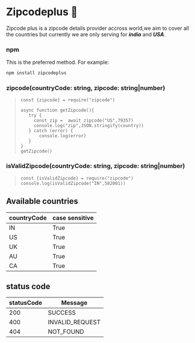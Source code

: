 # Zipcodeplus :rocket:
Zipcode plus is a zipcode details provider accross world,we aim to cover all the countries but currently we are only serving for ***india*** and ***USA***.

### npm

This is the preferred method. For example:

```sh
npm install zipcodeplus
```
### zipcode(countryCode: string, zipcode: string|number)
> ```tsx
> const {zipcode} = require("zipcode")
>
> async function getZipcode(){
>    try {
>      const zip =  await zipcode("US",79357)
>      console.log("zip",JSON.stringify(country))
>    } catch (error) {
>        console.log(error)
>    }
> }
> getZipcode()
> ```

### isValidZipcode(countryCode: string, zipcode: string|number)
> ```tsx
> const {isValidZipcode} = require("zipcode")
> console.log(isValidZipcode("IN",582001))
> ```

## Available countries

| countryCode    | case sensitive |
| -------------- | -------------- |
| IN             | True           |
| US             | True           |
| UK             | True           |
| AU             | True           |
| CA             | True           |


## status code

| statusCode     | Message        |
| -------------- | -------------- |
| 200            | SUCCESS        |
| 400            | INVALID_REQUEST|           
| 404            | NOT_FOUND      |


